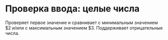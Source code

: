 # Проверка ввода: целые числа

Проверяет первое значение и сравнивает с минимальным значением $2 и/или с максимальным значением $3.
Поддерживает отрицательные числа.
